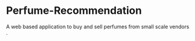 # Perfume-Recommendation
A web based application to buy and sell perfumes from small scale vendors .

